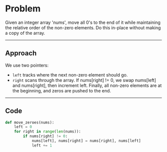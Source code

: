 # Problem

Given an integer array 'nums', move all 0's to the end of it while maintaining the relative order of the non-zero elements. Do this in-place without making a copy of the array.

---

## Approach

We use two pointers:
- `left` tracks where the next non-zero element should go.
- `right` scans through the array.
If nums[right] != 0, we swap nums[left] and nums[right], then increment left.
Finally, all non-zero elements are at the beginning, and zeros are pushed to the end.

---

## Code

```python
def move_zeroes(nums):
    left = 0
    for right in range(len(nums)):
        if nums[right] != 0:
            nums[left], nums[right] = nums[right], nums[left]
            left += 1
```